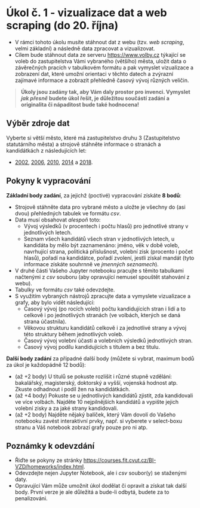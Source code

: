 # Úkol č. 1 - vizualizace dat a web scraping (do 20. října)

  * V rámci tohoto úkolu musíte stáhnout dat z webu (tzv. _web scraping_, velmi základní) a následně data zpracovat a vizualizovat.
  * Cílem bude stáhnout data ze serveru https://www.volby.cz týkající se voleb do zastupitelstva Vámi vybraného (většího) města, uložit data o závěrečných pracích v tabulkovém formátu a pak vymyslet vizualizace a zobrazení dat, které umožní orientaci v těchto datech a zvýrazní zajímavé informace a zobrazit přehledně časový vývoj různých veličin.
 
> **Úkoly jsou zadány tak, aby Vám daly prostor pro invenci. Vymyslet _jak přesně_ budete úkol řešit, je důležitou součástí zadání a originalita či nápaditost bude také hodnocena!**

## Výběr zdroje dat

Vyberte si větší město, které má zastupitelstvo druhu 3 (Zastupitelstvo statutárního města) a strojově stáhněte informace o stranách a kandidátkách z následujících let:
 * [2002](https://www.volby.cz/pls/kv2002/kv12?xjazyk=CZ&xid=0), [2006](https://www.volby.cz/pls/kv2006/kv12?xjazyk=CZ&xid=0), [2010](https://www.volby.cz/pls/kv2010/kv12?xjazyk=CZ&xid=0), [2014](https://www.volby.cz/pls/kv2014/kv12?xjazyk=CZ&xid=0) a [2018](https://www.volby.cz/pls/kv2018/kv12?xjazyk=CZ&xid=0).
 

## Pokyny k vypracování

**Základní body zadání**, za jejichž (poctivé) vypracování získáte **8 bodů**:
  * Strojově stáhněte data pro vybrané město a uložte je všechny do (asi dvou) přehledných tabulek ve formátu _csv_.
  * Data musí obsahovat _alespoň_ toto:
    * Vývoj výsledků (v procentech i počtu hlasů) pro jednotlivé strany v jednotlivých letech.
    * Seznam všech kandidátů všech stran v jednotlivých letech, u kandidáta by mělo být zaznamenáno: jméno, věk v době voleb, navrhující strana, politická příslušnost, volební zisk (procento i počet hlasů), pořadí na kandidátce, pořadí zvolení, jestli získal mandát (tyto informace získáte souhrnně ve _jmenných seznamech_).
  * V druhé části Vašeho Jupyter notebooku pracujte s těmito tabulkami načtenými z _csv_ souboru (aby opravující nemusel spouštět stahování z webu).
  * Tabulky ve formátu _csv_ také odevzdejte.
  * S využitím vybraných nástrojů zpracujte data a vymyslete vizualizace a grafy, aby bylo vidět následující:
    * Časový vývoj (po rocích voleb) počtu kandidujících stran i lidí a to celkově i po jednotlivých stranách (ve volbách, kterých se daná strana účastnila).
    * Věkovou strukturu kandidátů celkově i za jednotlivé strany a vývoj této struktury během jednotlivých voleb.
    * Časový vývoj volební účasti a volebních výsledků jednotlivých stran.
    * Časový vývoj podílu kandidujících s titulem a bez titulu.

**Další body zadání** za případné další body (můžete si vybrat, maximum bodů za úkol je každopádně 12 bodů):
  * (až +2 body) U titulů se pokuste rozlišit i různé stupně vzdělání: bakalářský, magisterský, doktorský a vyšší, vojenská hodnost atp. Zkuste odhadnout i podíl žen na kandidátkách.
  * (až +4 body) Pokuste se u jednotlivých kandidátů zjistit, zda kandidovali ve více volbách. Najděte 10 nejpilnějších kandidátů a vypište jejich volební zisky a za jaké strany kandidovali.
  * (až +2 body) Najděte nějaký balíček, který Vám dovolí do Vašeho notebooku zavést interaktivní prvky, např. si vyberete v select-boxu stranu a Váš notebook zobrazí grafy pouze pro ni atp.

## Poznámky k odevzdání

  * Řiďte se pokyny ze stránky https://courses.fit.cvut.cz/BI-VZD/homeworks/index.html.
  * Odevzdejte nejen Jupyter Notebook, ale i _csv_ soubor(y) se staženými daty.
  * Opravující Vám může umožnit úkol dodělat či opravit a získat tak další body. První verze je ale důležitá a bude-li odbytá, budete za to penalizováni.